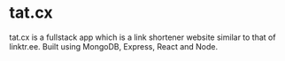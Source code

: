 # tat.cx
tat.cx is a fullstack app which is a link shortener website similar to that of linktr.ee. Built using MongoDB, Express, React and Node. 
